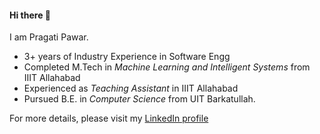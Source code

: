 #### Hi there :bell:

I am Pragati Pawar. 
* 3+ years of Industry Experience in Software Engg
* Completed M.Tech in *Machine Learning and Intelligent Systems* from IIIT Allahabad
* Experienced as *Teaching Assistant* in IIIT Allahabad
* Pursued B.E. in *Computer Science* from UIT Barkatullah.

For more details, please visit my [LinkedIn profile](https://www.linkedin.com/in/pragati21pawar)

